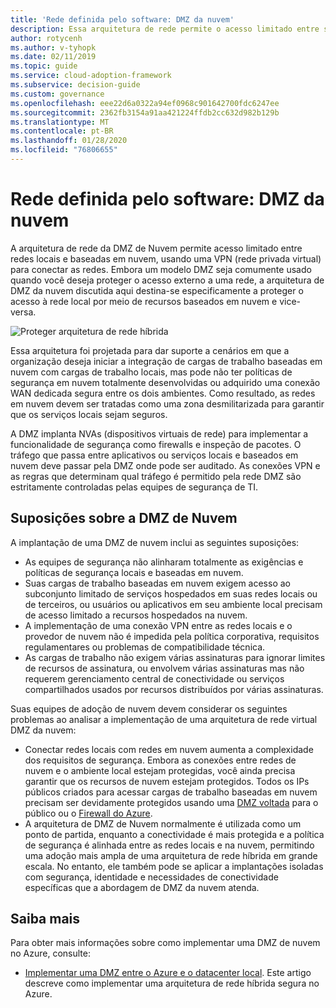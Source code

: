 ```yaml
---
title: 'Rede definida pelo software: DMZ da nuvem'
description: Essa arquitetura de rede permite o acesso limitado entre suas redes locais e baseadas em nuvem.
author: rotycenh
ms.author: v-tyhopk
ms.date: 02/11/2019
ms.topic: guide
ms.service: cloud-adoption-framework
ms.subservice: decision-guide
ms.custom: governance
ms.openlocfilehash: eee22d6a0322a94ef0968c901642700fdc6247ee
ms.sourcegitcommit: 2362fb3154a91aa421224ffdb2cc632d982b129b
ms.translationtype: MT
ms.contentlocale: pt-BR
ms.lasthandoff: 01/28/2020
ms.locfileid: "76806655"
---
```

# <a name="software-defined-networking-cloud-dmz"></a>Rede definida pelo software: DMZ da nuvem

A arquitetura de rede da DMZ de Nuvem permite acesso limitado entre redes locais e baseadas em nuvem, usando uma VPN (rede privada virtual) para conectar as redes. Embora um modelo DMZ seja comumente usado quando você deseja proteger o acesso externo a uma rede, a arquitetura de DMZ da nuvem discutida aqui destina-se especificamente a proteger o acesso à rede local por meio de recursos baseados em nuvem e vice-versa.

![Proteger arquitetura de rede híbrida](https://docs.microsoft.com/azure/architecture/reference-architectures/dmz/images/dmz-private.png)

Essa arquitetura foi projetada para dar suporte a cenários em que a organização deseja iniciar a integração de cargas de trabalho baseadas em nuvem com cargas de trabalho locais, mas pode não ter políticas de segurança em nuvem totalmente desenvolvidas ou adquirido uma conexão WAN dedicada segura entre os dois ambientes. Como resultado, as redes em nuvem devem ser tratadas como uma zona desmilitarizada para garantir que os serviços locais sejam seguros.

A DMZ implanta NVAs (dispositivos virtuais de rede) para implementar a funcionalidade de segurança como firewalls e inspeção de pacotes. O tráfego que passa entre aplicativos ou serviços locais e baseados em nuvem deve passar pela DMZ onde pode ser auditado. As conexões VPN e as regras que determinam qual tráfego é permitido pela rede DMZ são estritamente controladas pelas equipes de segurança de TI.

## <a name="cloud-dmz-assumptions"></a>Suposições sobre a DMZ de Nuvem

A implantação de uma DMZ de nuvem inclui as seguintes suposições:

- As equipes de segurança não alinharam totalmente as exigências e políticas de segurança locais e baseadas em nuvem.
- Suas cargas de trabalho baseadas em nuvem exigem acesso ao subconjunto limitado de serviços hospedados em suas redes locais ou de terceiros, ou usuários ou aplicativos em seu ambiente local precisam de acesso limitado a recursos hospedados na nuvem.
- A implementação de uma conexão VPN entre as redes locais e o provedor de nuvem não é impedida pela política corporativa, requisitos regulamentares ou problemas de compatibilidade técnica.
- As cargas de trabalho não exigem várias assinaturas para ignorar limites de recursos de assinatura, ou envolvem várias assinaturas mas não requerem gerenciamento central de conectividade ou serviços compartilhados usados por recursos distribuídos por várias assinaturas.

Suas equipes de adoção de nuvem devem considerar os seguintes problemas ao analisar a implementação de uma arquitetura de rede virtual DMZ da nuvem:

- Conectar redes locais com redes em nuvem aumenta a complexidade dos requisitos de segurança. Embora as conexões entre redes de nuvem e o ambiente local estejam protegidas, você ainda precisa garantir que os recursos de nuvem estejam protegidos. Todos os IPs públicos criados para acessar cargas de trabalho baseadas em nuvem precisam ser devidamente protegidos usando uma [DMZ voltada](https://docs.microsoft.com/azure/architecture/reference-architectures/dmz/secure-vnet-dmz?toc=https://docs.microsoft.com/azure/cloud-adoption-framework/toc.json&bc=https://docs.microsoft.com/azure/cloud-adoption-framework/_bread/toc.json) para o público ou o [Firewall do Azure](https://docs.microsoft.com/azure/firewall).
- A arquitetura de DMZ de Nuvem normalmente é utilizada como um ponto de partida, enquanto a conectividade é mais protegida e a política de segurança é alinhada entre as redes locais e na nuvem, permitindo uma adoção mais ampla de uma arquitetura de rede híbrida em grande escala. No entanto, ele também pode se aplicar a implantações isoladas com segurança, identidade e necessidades de conectividade específicas que a abordagem de DMZ da nuvem atenda.

## <a name="learn-more"></a>Saiba mais

Para obter mais informações sobre como implementar uma DMZ de nuvem no Azure, consulte:

- [Implementar uma DMZ entre o Azure e o datacenter local](https://docs.microsoft.com/azure/architecture/reference-architectures/dmz/secure-vnet-hybrid). Este artigo descreve como implementar uma arquitetura de rede híbrida segura no Azure.
